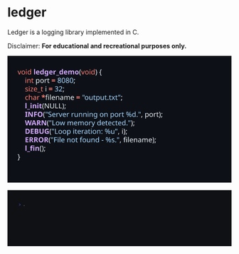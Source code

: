 # ledger

Ledger is a logging library implemented in C.

Disclaimer: **For educational and recreational purposes only.**

![ledger demo code](./docs/svgs/ledger_demo.svg)

![ledger demo gif](./docs/gifs/ledger_demo.gif)
